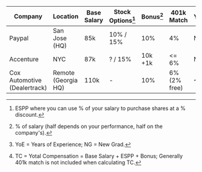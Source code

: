 Company | Location | Base Salary | Stock Options[^1] | Bonus[^2] | 401k Match | YoE[^3] | TC[^4]
------- | -------- | ----------- | ----------------- | ----- | -------------- | ------- | ---------------------------
Paypal | San Jose (HQ) | 85k | 10% / 15% | 10% | 4% | NG | ~95k
Accenture | NYC | 87k | ? / 15% | 10k +1k | <= 6% | NG | ~98k
Cox Automotive (Dealertrack) | Remote (Georgia HQ) | 110k | - | 10% | 6% (2% free) | ~2 | ~120k


[^1]: ESPP where you can use % of your salary to purchase shares at a % discount.
[^2]: % of salary (half depends on your performance, half on the company's).
[^3]: YoE = Years of Experience; NG = New Grad.
[^4]: TC = Yotal Compensation = Base Salary + ESPP + Bonus; Generally 401k match is not included when calculating TC.
